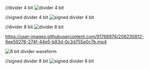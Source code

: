 //divider 4 bit
![divider 4 bit](https://user-images.githubusercontent.com/91768976/206227683-c5c0be31-67c2-4037-80e7-e8e716810b1c.png)

//signed divider 4 bit
![signed divider 4 bit](https://user-images.githubusercontent.com/91768976/206227692-12562236-af2c-45c9-873f-942b8f82a5c1.png)

//divider 8 bit
![divider 8 bit](https://user-images.githubusercontent.com/91768976/206227721-8ae06b08-7d4e-4383-938a-10ca58735e26.png)



https://user-images.githubusercontent.com/91768976/206230812-9ee59276-274f-44e5-b83d-0c3d755e0c7b.mp4


![8 bit divider waveform](https://user-images.githubusercontent.com/91768976/206230935-cb23fa88-bc35-4cf3-8d7e-674abb76c85e.png)


//signed divider 8 bit
![signed divider 8 bit](https://user-images.githubusercontent.com/91768976/206231027-07e06e97-8551-4661-9f0a-bee80bf4429b.png)
